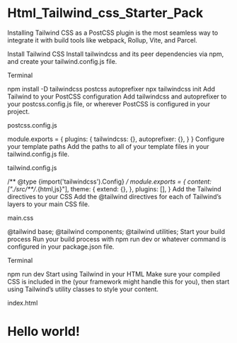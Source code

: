 # Html_Tailwind_css_Starter_Pack
Installing Tailwind CSS as a PostCSS plugin is the most seamless way to integrate it with build tools like webpack, Rollup, Vite, and Parcel.


Install Tailwind CSS
Install tailwindcss and its peer dependencies via npm, and create your tailwind.config.js file.

Terminal

npm install -D tailwindcss postcss autoprefixer
npx tailwindcss init
Add Tailwind to your PostCSS configuration
Add tailwindcss and autoprefixer to your postcss.config.js file, or wherever PostCSS is configured in your project.

postcss.config.js

module.exports = {
  plugins: {
    tailwindcss: {},
    autoprefixer: {},
  }
}
Configure your template paths
Add the paths to all of your template files in your tailwind.config.js file.

tailwind.config.js

/** @type {import('tailwindcss').Config} */
module.exports = {
  content: ["./src/**/*.{html,js}"],
  theme: {
    extend: {},
  },
  plugins: [],
}
Add the Tailwind directives to your CSS
Add the @tailwind directives for each of Tailwind’s layers to your main CSS file.

main.css

@tailwind base;
@tailwind components;
@tailwind utilities;
Start your build process
Run your build process with npm run dev or whatever command is configured in your package.json file.

Terminal

npm run dev
Start using Tailwind in your HTML
Make sure your compiled CSS is included in the <head> (your framework might handle this for you), then start using Tailwind’s utility classes to style your content.

index.html

<!doctype html>
<html>
<head>
  <meta charset="UTF-8">
  <meta name="viewport" content="width=device-width, initial-scale=1.0">
  <link href="/dist/main.css" rel="stylesheet">
</head>
<body>
  <h1 class="text-3xl font-bold underline">
    Hello world!
  </h1>
</body>
</html>

